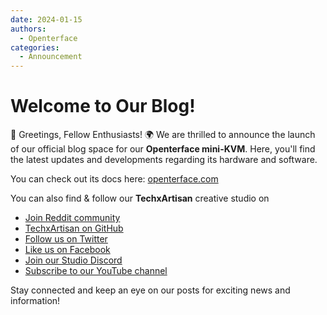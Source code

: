 ```yaml
---
date: 2024-01-15
authors:
  - Openterface
categories:
  - Announcement
---
```


# Welcome to Our Blog!

👋 Greetings, Fellow Enthusiasts! 🌍 We are thrilled to announce the launch of our official blog space for our **Openterface mini-KVM**. Here, you'll find the latest updates and developments regarding its hardware and software.

You can check out its docs here: [openterface.com](https://openterface.com)

You can also find & follow our **TechxArtisan** creative studio on

* [Join Reddit community](https://www.reddit.com/r/Openterface_miniKVM/)
* [TechxArtisan on GitHub](https://github.com/TechxArtisan)
* [Follow us on Twitter](https://twitter.com/TechxArtisan)
* [Like us on Facebook](https://www.facebook.com/TechxArtisan)
* [Join our Studio Discord](https://discord.gg/skfExqDD)
* [Subscribe to our YouTube channel](https://youtube.com/@TechxArtisan)

Stay connected and keep an eye on our posts for exciting news and information!